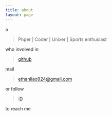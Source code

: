 ```yaml
---
title: about
layout: page
---
```


a

> Phper | Coder | Unixer | Sports enthusiast

who involved in

> [github](https://github.com/mythsumm)

mail

> <ethanliao924@gmail.com>

or follow

> [:D](https://maimai.cn/contact/detail/3033451)

to reach me